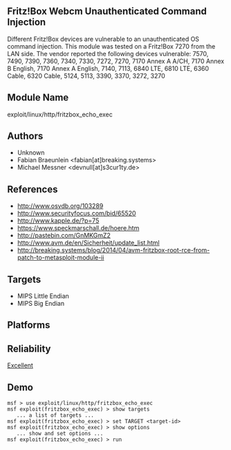 ## Fritz!Box Webcm Unauthenticated Command Injection

Different Fritz!Box devices are vulnerable to an 
unauthenticated OS command injection. This module was tested 
on a Fritz!Box 7270 from the LAN side. The vendor reported 
the following devices vulnerable: 7570, 7490, 7390, 7360, 
7340, 7330, 7272, 7270, 7170 Annex A A/CH, 7170 Annex B 
English, 7170 Annex A English, 7140, 7113, 6840 LTE, 6810 
LTE, 6360 Cable, 6320 Cable, 5124, 5113, 3390, 3370, 3272, 
3270


## Module Name
exploit/linux/http/fritzbox_echo_exec

## Authors
* Unknown
* Fabian Braeunlein <fabian[at]breaking.systems>
* Michael Messner <devnull[at]s3cur1ty.de>


## References
* http://www.osvdb.org/103289
* http://www.securityfocus.com/bid/65520
* http://www.kapple.de/?p=75
* https://www.speckmarschall.de/hoere.htm
* http://pastebin.com/GnMKGmZ2
* http://www.avm.de/en/Sicherheit/update_list.html
* http://breaking.systems/blog/2014/04/avm-fritzbox-root-rce-from-patch-to-metasploit-module-ii



## Targets
* MIPS Little Endian
* MIPS Big Endian


## Platforms


## Reliability
[Excellent](https://github.com/rapid7/metasploit-framework/wiki/Exploit-Ranking)

## Demo

```
msf > use exploit/linux/http/fritzbox_echo_exec
msf exploit(fritzbox_echo_exec) > show targets
   ... a list of targets ...
msf exploit(fritzbox_echo_exec) > set TARGET <target-id>
msf exploit(fritzbox_echo_exec) > show options
   ... show and set options ...
msf exploit(fritzbox_echo_exec) > run
```
    
    